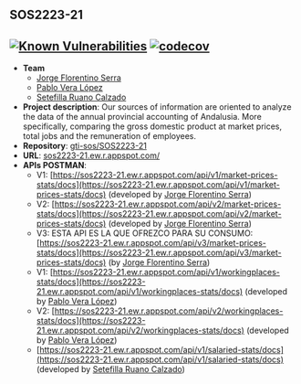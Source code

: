 ## SOS2223-21
[![Known Vulnerabilities](https://snyk.io/test/github/gti-sos/SOS2223-21/badge.svg)](https://snyk.io/test/github/gti-sos/SOS2223-21)
[![codecov](https://codecov.io/gh/gti-sos/SOS2223-21/branch/main/graph/badge.svg?token=FEeyQRChit)](https://codecov.io/gh/gti-sos/SOS2223-21)
---------------------------
- **Team**
   - [Jorge Florentino Serra](https://github.com/jorgefl8)
   - [Pablo Vera López](https://github.com/pablovl95)
   - [Setefilla Ruano Calzado](https://github.com/SetefillaRuano)
- **Project description**: Our sources of information are oriented to analyze the data of the annual provincial accounting of Andalusia. More specifically, comparing the gross domestic product at market prices, total jobs and the remuneration of employees.
- **Repository**: [gti-sos/SOS2223-21](https://github.com/gti-sos/SOS2223-21)
- **URL**: [sos2223-21.ew.r.appspot.com/](https://sos2223-21.ew.r.appspot.com/)
- **APIs POSTMAN**:
   - V1: [https://sos2223-21.ew.r.appspot.com/api/v1/market-prices-stats/docs](https://sos2223-21.ew.r.appspot.com/api/v1/market-prices-stats/docs) (developed by [Jorge Florentino Serra](https://github.com/jorgefl8))
   - V2: [https://sos2223-21.ew.r.appspot.com/api/v2/market-prices-stats/docs](https://sos2223-21.ew.r.appspot.com/api/v2/market-prices-stats/docs) (developed by [Jorge Florentino Serra](https://github.com/jorgefl8))
   - V3: ESTA API ES LA QUE OFREZCO PARA SU CONSUMO: [https://sos2223-21.ew.r.appspot.com/api/v3/market-prices-stats/docs](https://sos2223-21.ew.r.appspot.com/api/v3/market-prices-stats/docs) (by [Jorge Florentino Serra](https://github.com/jorgefl8))
   - V1: [https://sos2223-21.ew.r.appspot.com/api/v1/workingplaces-stats/docs](https://sos2223-21.ew.r.appspot.com/api/v1/workingplaces-stats/docs) (developed by [Pablo Vera López](https://github.com/pablovl95))
   - V2: [https://sos2223-21.ew.r.appspot.com/api/v2/workingplaces-stats/docs](https://sos2223-21.ew.r.appspot.com/api/v2/workingplaces-stats/docs) (developed by [Pablo Vera López](https://github.com/pablovl95))
   -  [https://sos2223-21.ew.r.appspot.com/api/v1/salaried-stats/docs](https://sos2223-21.ew.r.appspot.com/api/v1/salaried-stats/docs) (developed by [Setefilla Ruano Calzado](https://github.com/SetefillaRuano))



